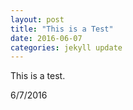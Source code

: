 ```yaml
---
layout: post 
title: "This is a Test"
date: 2016-06-07
categories: jekyll update
---
```


This is a test.

6/7/2016
